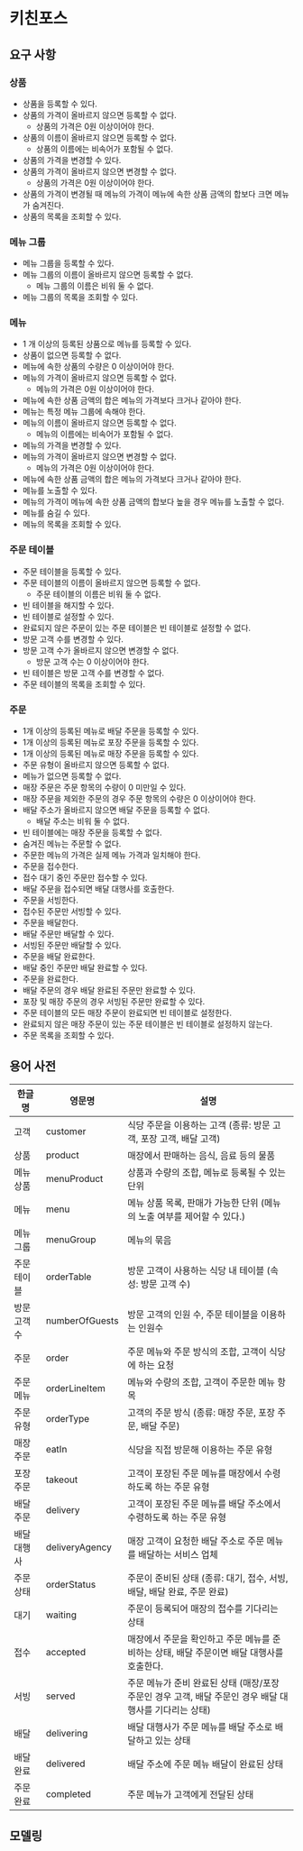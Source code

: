 # 키친포스

## 요구 사항

### 상품

- 상품을 등록할 수 있다.
- 상품의 가격이 올바르지 않으면 등록할 수 없다.
    - 상품의 가격은 0원 이상이어야 한다.
- 상품의 이름이 올바르지 않으면 등록할 수 없다.
    - 상품의 이름에는 비속어가 포함될 수 없다.
- 상품의 가격을 변경할 수 있다.
- 상품의 가격이 올바르지 않으면 변경할 수 없다.
    - 상품의 가격은 0원 이상이어야 한다.
- 상품의 가격이 변경될 때 메뉴의 가격이 메뉴에 속한 상품 금액의 합보다 크면 메뉴가 숨겨진다.
- 상품의 목록을 조회할 수 있다.

### 메뉴 그룹

- 메뉴 그룹을 등록할 수 있다.
- 메뉴 그룹의 이름이 올바르지 않으면 등록할 수 없다.
    - 메뉴 그룹의 이름은 비워 둘 수 없다.
- 메뉴 그룹의 목록을 조회할 수 있다.

### 메뉴

- 1 개 이상의 등록된 상품으로 메뉴를 등록할 수 있다.
- 상품이 없으면 등록할 수 없다.
- 메뉴에 속한 상품의 수량은 0 이상이어야 한다.
- 메뉴의 가격이 올바르지 않으면 등록할 수 없다.
    - 메뉴의 가격은 0원 이상이어야 한다.
- 메뉴에 속한 상품 금액의 합은 메뉴의 가격보다 크거나 같아야 한다.
- 메뉴는 특정 메뉴 그룹에 속해야 한다.
- 메뉴의 이름이 올바르지 않으면 등록할 수 없다.
    - 메뉴의 이름에는 비속어가 포함될 수 없다.
- 메뉴의 가격을 변경할 수 있다.
- 메뉴의 가격이 올바르지 않으면 변경할 수 없다.
    - 메뉴의 가격은 0원 이상이어야 한다.
- 메뉴에 속한 상품 금액의 합은 메뉴의 가격보다 크거나 같아야 한다.
- 메뉴를 노출할 수 있다.
- 메뉴의 가격이 메뉴에 속한 상품 금액의 합보다 높을 경우 메뉴를 노출할 수 없다.
- 메뉴를 숨길 수 있다.
- 메뉴의 목록을 조회할 수 있다.

### 주문 테이블

- 주문 테이블을 등록할 수 있다.
- 주문 테이블의 이름이 올바르지 않으면 등록할 수 없다.
    - 주문 테이블의 이름은 비워 둘 수 없다.
- 빈 테이블을 해지할 수 있다.
- 빈 테이블로 설정할 수 있다.
- 완료되지 않은 주문이 있는 주문 테이블은 빈 테이블로 설정할 수 없다.
- 방문 고객 수를 변경할 수 있다.
- 방문 고객 수가 올바르지 않으면 변경할 수 없다.
    - 방문 고객 수는 0 이상이어야 한다.
- 빈 테이블은 방문 고객 수를 변경할 수 없다.
- 주문 테이블의 목록을 조회할 수 있다.

### 주문

- 1개 이상의 등록된 메뉴로 배달 주문을 등록할 수 있다.
- 1개 이상의 등록된 메뉴로 포장 주문을 등록할 수 있다.
- 1개 이상의 등록된 메뉴로 매장 주문을 등록할 수 있다.
- 주문 유형이 올바르지 않으면 등록할 수 없다.
- 메뉴가 없으면 등록할 수 없다.
- 매장 주문은 주문 항목의 수량이 0 미만일 수 있다.
- 매장 주문을 제외한 주문의 경우 주문 항목의 수량은 0 이상이어야 한다.
- 배달 주소가 올바르지 않으면 배달 주문을 등록할 수 없다.
    - 배달 주소는 비워 둘 수 없다.
- 빈 테이블에는 매장 주문을 등록할 수 없다.
- 숨겨진 메뉴는 주문할 수 없다.
- 주문한 메뉴의 가격은 실제 메뉴 가격과 일치해야 한다.
- 주문을 접수한다.
- 접수 대기 중인 주문만 접수할 수 있다.
- 배달 주문을 접수되면 배달 대행사를 호출한다.
- 주문을 서빙한다.
- 접수된 주문만 서빙할 수 있다.
- 주문을 배달한다.
- 배달 주문만 배달할 수 있다.
- 서빙된 주문만 배달할 수 있다.
- 주문을 배달 완료한다.
- 배달 중인 주문만 배달 완료할 수 있다.
- 주문을 완료한다.
- 배달 주문의 경우 배달 완료된 주문만 완료할 수 있다.
- 포장 및 매장 주문의 경우 서빙된 주문만 완료할 수 있다.
- 주문 테이블의 모든 매장 주문이 완료되면 빈 테이블로 설정한다.
- 완료되지 않은 매장 주문이 있는 주문 테이블은 빈 테이블로 설정하지 않는다.
- 주문 목록을 조회할 수 있다.

## 용어 사전

| 한글명 | 영문명 | 설명 |
| --- | --- | --- |
| 고객 | customer | 식당 주문을 이용하는 고객 (종류: 방문 고객, 포장 고객, 배달 고객) |
| 상품 | product | 매장에서 판매하는 음식, 음료 등의 물품 |
| 메뉴 상품 | menuProduct | 상품과 수량의 조합, 메뉴로 등록될 수 있는 단위 |
| 메뉴 | menu | 메뉴 상품 목록, 판매가 가능한 단위 (메뉴의 노출 여부를 제어할 수 있다.) |
| 메뉴 그룹 | menuGroup | 메뉴의 묶음 |
| 주문 테이블 | orderTable | 방문 고객이 사용하는 식당 내 테이블 (속성: 방문 고객 수) |
| 방문 고객 수 | numberOfGuests | 방문 고객의 인원 수, 주문 테이블을 이용하는 인원수 |
| 주문 | order | 주문 메뉴와 주문 방식의 조합, 고객이 식당에 하는 요청 |
| 주문 메뉴 | orderLineItem | 메뉴와 수량의 조합, 고객이 주문한 메뉴 항목 |
| 주문 유형 | orderType | 고객의 주문 방식 (종류: 매장 주문, 포장 주문, 배달 주문) |
| 매장 주문 | eatIn | 식당을 직접 방문해 이용하는 주문 유형 |
| 포장 주문 | takeout | 고객이 포장된 주문 메뉴를 매장에서 수령하도록 하는 주문 유형 |
| 배달 주문 | delivery | 고객이 포장된 주문 메뉴를 배달 주소에서 수령하도록 하는 주문 유형 |
| 배달 대행사 | deliveryAgency | 매장 고객이 요청한 배달 주소로 주문 메뉴를 배달하는 서비스 업체 |
| 주문 상태 | orderStatus | 주문이 준비된 상태 (종류: 대기, 접수, 서빙, 배달, 배달 완료, 주문 완료) |
| 대기 | waiting | 주문이 등록되어 매장의 접수를 기다리는 상태 |
| 접수 | accepted | 매장에서 주문을 확인하고 주문 메뉴를 준비하는 상태, 배달 주문이면 배달 대행사를 호출한다. |
| 서빙 | served | 주문 메뉴가 준비 완료된 상태 (매장/포장 주문인 경우 고객, 배달 주문인 경우 배달 대행사를 기다리는 상태) |
| 배달 | delivering | 배달 대행사가 주문 메뉴를 배달 주소로 배달하고 있는 상태 |
| 배달 완료 | delivered | 배달 주소에 주문 메뉴 배달이 완료된 상태 |
| 주문 완료 | completed | 주문 메뉴가 고객에게 전달된 상태 |


## 모델링
